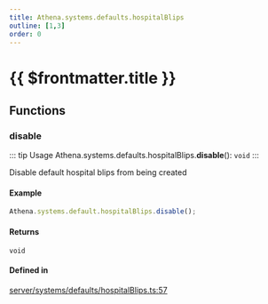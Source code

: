 ```yaml
---
title: Athena.systems.defaults.hospitalBlips
outline: [1,3]
order: 0
---
```


# {{ $frontmatter.title }}


## Functions

### disable

::: tip Usage
Athena.systems.defaults.hospitalBlips.**disable**(): `void`
:::

Disable default hospital blips from being created

#### Example
```ts
Athena.systems.default.hospitalBlips.disable();
```

#### Returns

`void`

#### Defined in

[server/systems/defaults/hospitalBlips.ts:57](https://github.com/Stuyk/altv-athena/blob/8e03099/src/core/server/systems/defaults/hospitalBlips.ts#L57)
